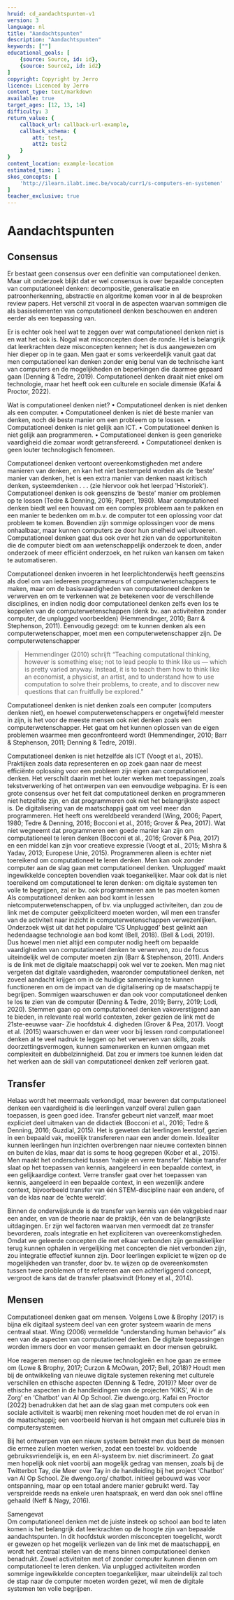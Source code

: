 ```yaml
---
hruid: cd_aandachtspunten-v1
version: 3
language: nl
title: "Aandachtspunten"
description: "Aandachtspunten"
keywords: [""]
educational_goals: [
    {source: Source, id: id}, 
    {source: Source2, id: id2}
]
copyright: Copyright by Jerro
licence: Licenced by Jerro
content_type: text/markdown
available: true
target_ages: [12, 13, 14]
difficulty: 3
return_value: {
    callback_url: callback-url-example,
    callback_schema: {
        att: test,
        att2: test2
    }
}
content_location: example-location
estimated_time: 1
skos_concepts: [
    'http://ilearn.ilabt.imec.be/vocab/curr1/s-computers-en-systemen'
]
teacher_exclusive: true
---
```

# Aandachtspunten

## Consensus
Er bestaat geen consensus over een definitie van computationeel denken. Maar uit onderzoek blijkt dat er wel consensus is over bepaalde concepten van computationeel
denken: decompositie, generalisatie en patroonherkenning, abstractie en algoritme komen voor in al de besproken review papers. Het verschil zit vooral in de aspecten waarvan sommigen die als basiselementen van computationeel denken beschouwen en anderen eerder als een toepassing van.

Er is echter ook heel wat te zeggen over wat computationeel denken niet is en wat het ook is. Nogal wat misconcepten doen de ronde. Het is belangrijk dat
leerkrachten deze misconcepten kennen; het is dus aangewezen om hier dieper op in te gaan.
Men gaat er soms verkeerdelijk vanuit gaat dat men computationeel kan denken zonder enig benul van de technische kant van computers en de mogelijkheden en beperkingen die daarmee gepaard gaan (Denning & Tedre, 2019). Computationeel denken draait niet enkel om technologie, maar het heeft ook een culturele en sociale dimensie (Kafai & Proctor, 2022).
<div>
    Wat is computationeel denken niet?
• Computationeel denken is niet denken als een computer.
• Computationeel denken is niet dé beste manier van denken, noch dé beste
manier om een probleem op te lossen.
• Computationeel denken is niet gelijk aan ICT.
• Computationeel denken is niet gelijk aan programmeren.
• Computationeel denken is geen generieke vaardigheid die zomaar wordt
getransfereerd.
• Computationeel denken is geen louter technologisch fenomeen.
</div>

Computationeel denken vertoont overeenkomstigheden met andere manieren van denken, en kan het niet bestempeld worden als de ‘beste’ manier van denken, het is een extra manier van denken naast kritisch denken, systeemdenken . . . (zie hiervoor ook het leerpad 'Historiek').<br>
Computationeel denken is ook geenszins de ‘beste’ manier om problemen op te lossen (Tedre & Denning, 2016; Papert, 1980). Maar computationeel denken biedt
wel een houvast om een complex probleem aan te pakken en een manier te bedenken om m.b.v. de computer tot een oplossing voor dat probleem te komen.
Bovendien zijn sommige oplossingen voor de mens onhaalbaar, maar kunnen computers ze door hun snelheid wel uitvoeren. Computationeel denken gaat dus ook over het zien van de opportuniteiten die de computer biedt om aan wetenschappelijk onderzoek te doen, ander onderzoek of meer efficiënt onderzoek, en het ruiken van kansen om taken te automatiseren.

Computationeel denken invoeren in het leerplichtonderwijs heeft geenszins als doel om van iedereen programmeurs of computerwetenschappers te maken, maar om
de basisvaardigheden van computationeel denken te verwerven en om te verkennen wat ze betekenen voor de verschillende disciplines, en indien nodig door computationeel denken zelfs even los te koppelen van de computerwetenschappen (denk bv. aan activiteiten zonder computer, de unplugged voorbeelden) (Hemmendinger, 2010; Barr & Stephenson, 2011). Eenvoudig gezegd: om te kunnen denken als een computerwetenschapper, moet men een computerwetenschapper zijn. De computerwetenschapper
> Hemmendinger (2010) schrijft “Teaching computational thinking, however is something else; not to lead people to think like us — which is pretty varied anyway. Instead, it is to teach them how to think like an economist, a physicist, an artist, and to understand how to use computation to solve their problems, to create, and to discover new questions that can fruitfully be explored.”

Computationeel denken is niet denken zoals een computer (computers denken niet), en hoewel computerwetenschappers er ongetwijfeld meester in zijn, is het voor de meeste mensen ook niet denken zoals een computerwetenschapper. Het gaat om het kunnen oplossen van de eigen problemen waarmee men geconfronteerd wordt (Hemmendinger, 2010; Barr & Stephenson, 2011; Denning & Tedre, 2019).

Computationeel denken is niet hetzelfde als ICT (Voogt
et al., 2015). Praktijken zoals data representeren en op
zoek gaan naar de meest efficiënte oplossing voor een
probleem zijn eigen aan computationeel denken. Het
verschilt daarin met het louter werken met toepassingen,
zoals tekstverwerking of het ontwerpen van een
eenvoudige webpagina.
Er is een grote consensus over het feit dat computationeel
denken en programmeren niet hetzelfde zijn,
en dat programmeren ook niet het belangrijkste aspect
is. De digitalisering van de maatschappij gaat om veel
meer dan programmeren. Het heeft ons wereldbeeld
veranderd (Wing, 2006; Papert, 1980; Tedre & Denning,
2016; Bocconi et al., 2016; Grover & Pea, 2017). Wat
niet wegneemt dat programmeren een goede manier
kan zijn om computationeel te leren denken (Bocconi
et al., 2016; Grover & Pea, 2017) en een middel kan
zijn voor creatieve expressie (Voogt et al., 2015; Mishra & Yadav, 2013; Europese Unie, 2015). Programmeren
alleen is echter niet toereikend om computationeel te
leren denken.
Men kan ook zonder computer aan de slag gaan met
computationeel denken. ‘Unplugged’ maakt ingewikkelde
concepten bovendien vaak toegankelijker. Maar
ook dat is niet toereikend om computationeel te leren
denken: om digitale systemen ten volle te begrijpen, zal
er bv. ook programmeren aan te pas moeten komen Als computationeel denken
aan bod komt in lessen nietcomputerwetenschappen,
of
bv. via unplugged activiteiten,
dan zou de link met de computer
geëxpliciteerd moeten
worden, wil men een transfer
van de activiteit naar inzicht
in computerwetenschappen
verwezenlijken. Onderzoek
wijst uit dat het populaire ‘CS
Unplugged’ best gelinkt aan
hedendaagse technologie aan
bod komt (Bell, 2018).
(Bell & Lodi, 2019).
Dus hoewel men niet altijd een computer nodig heeft
om bepaalde vaardigheden van computationeel denken
te verwerven, zou de focus uiteindelijk wel de computer
moeten zijn (Barr & Stephenson, 2011). Anders is
de link met de digitale maatschappij ook wel ver te zoeken.
Men mag niet vergeten dat digitale vaardigheden,
waaronder computationeel denken, net zoveel aandacht
krijgen om in de huidige samenleving te kunnen functioneren
en om de impact van de digitalisering op de
maatschappij te begrijpen. Sommigen waarschuwen
er dan ook voor computationeel denken te los te zien
van de computer (Denning & Tedre, 2019; Berry, 2019;
Lodi, 2020).
Stemmen gaan op om computationeel denken vakoverstijgend
aan te bieden, in relevante real world contexten,
zeker gezien de link met de 21ste-eeuwse vaar- Zie hoofdstuk 4.
digheden (Grover & Pea, 2017). Voogt et al. (2015)
waarschuwen er dan weer voor bij lessen rond computationeel
denken al te veel nadruk te leggen op het
verwerven van skills, zoals doorzettingsvermogen, kunnen
samenwerken en kunnen omgaan met complexiteit
en dubbelzinnigheid. Dat zou er immers toe kunnen
leiden dat het werken aan de skill van computationeel
denken zelf verloren gaat.

## Transfer
Helaas wordt het meermaals verkondigd, maar beweren
dat computationeel denken een vaardigheid is die
leerlingen vanzelf overal zullen gaan toepassen, is geen
goed idee. Transfer gebeurt niet vanzelf, maar moet
expliciet deel uitmaken van de didactiek (Bocconi et al.,
2016; Tedre & Denning, 2016; Guzdial, 2015). Het is
geweten dat leerlingen leerstof, gezien in een bepaald
vak, moeilijk transfereren naar een ander domein. Idealiter
kunnen leerlingen hun inzichten overbrengen naar
nieuwe contexten binnen en buiten de klas, maar dat is
soms te hoog gegrepen (Kober et al., 2015).
Men maakt het onderscheid tussen ‘nabije en verre
transfer’. Nabije transfer slaat op het toepassen van
kennis, aangeleerd in een bepaalde context, in een
gelijkaardige context. Verre transfer gaat over het toepassen
van kennis, aangeleerd in een bepaalde context,
in een wezenlijk andere context, bijvoorbeeld transfer
van één STEM-discipline naar een andere, of van de
klas naar de ‘echte wereld’.

Binnen de onderwijskunde is de transfer van kennis van
één vakgebied naar een ander, en van de theorie naar
de praktijk, één van de belangrijkste uitdagingen.
Er zijn wel factoren waarvan men vermoedt dat ze
transfer bevorderen, zoals integratie en het expliciteren
van overeenkomstigheden. Omdat we geleerde
concepten die met elkaar verbonden zijn gemakkelijker
terug kunnen ophalen in vergelijking met concepten die
niet verbonden zijn, zou integratie effectief kunnen zijn.
Door leerlingen expliciet te wijzen op de mogelijkheden
van transfer, door bv. te wijzen op de overeenkomsten
tussen twee problemen of te refereren aan een achterliggend
concept, vergroot de kans dat de transfer
plaatsvindt (Honey et al., 2014).


## Mensen
Computationeel denken gaat om mensen. Volgens
Lowe & Brophy (2017) is bijna elk digitaal systeem
deel van een groter systeem waarin de mens centraal
staat. Wing (2006) vermeldde “understanding human
behavior” als een van de aspecten van computationeel
denken. De digitale toepassingen worden immers door
en voor mensen gemaakt en door mensen gebruikt.

Hoe reageren mensen op de nieuwe technologieën en
hoe gaan ze ermee om (Lowe & Brophy, 2017; Curzon
& McOwan, 2017; Bell, 2018)?
Houdt men bij de ontwikkeling van nieuwe digitale
systemen rekening met culturele verschillen en ethische
aspecten (Denning & Tedre, 2019)? Meer over de ethische aspecten
in de handleidingen van de projecten
‘KIKS’, ‘AI in de Zorg’ en
‘Chatbot’ van AI Op School. Zie
dwengo.org.
Kafai en Proctor (2022) benadrukken dat het aan de
slag gaan met computers ook een sociale activiteit is
waarbij men rekening moet houden met de rol ervan in
de maatschappij; een voorbeeld hiervan is het omgaan
met culturele bias in computersystemen.

Bij het ontwerpen van een nieuw systeem betrekt men
dus best de mensen die ermee zullen moeten werken,
zodat een toestel bv. voldoende gebruiksvriendelijk is,
en een AI-systeem bv. niet discrimineert.
Zo gaat men hopelijk ook niet voorbij aan mogelijk
gedrag van mensen, zoals bij de Twitterbot Tay, die Meer over Tay in de handleiding
bij het project ‘Chatbot’ van AI
Op School. Zie dwengo.org/
chatbot.
initieel gebouwd was voor ontspanning, maar op een
totaal andere manier gebruikt werd. Tay verspreidde
reeds na enkele uren haatspraak, en werd dan ook snel
offline gehaald (Neff & Nagy, 2016).

Samengevat<br>
Om computationeel denken met de juiste insteek op school aan bod te laten
komen is het belangrijk dat leerkrachten op de hoogte zijn van bepaalde
aandachtspunten. In dit hoofdstuk worden misconcepten toegelicht, wordt er
gewezen op het mogelijk verliezen van de link met de maatschappij, en wordt
het centraal stellen van de mens binnen computationeel denken benadrukt.
Zowel activiteiten met of zonder computer kunnen dienen om computationeel
te leren denken. Via unplugged activiteiten worden sommige ingewikkelde
concepten toegankelijker, maar uiteindelijk zal toch de stap naar de computer
moeten worden gezet, wil men de digitale systemen ten volle begrijpen.
